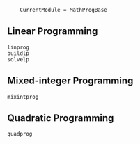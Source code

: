 ```@meta
	CurrentModule = MathProgBase
```

## Linear Programming

```@docs
linprog
buildlp
solvelp
```

## Mixed-integer Programming

```@docs
mixintprog
```

## Quadratic Programming

```@docs
quadprog
```
